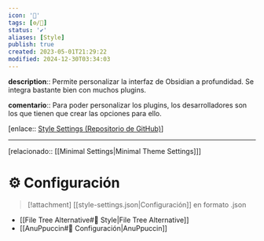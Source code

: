```yaml
---
icon: '💄'
tags: [⚙️/🔌]
status: '✔️'
aliases: [Style]
publish: true
created: 2023-05-01T21:29:22
modified: 2024-12-30T03:34:03
---
```


**description**:: Permite personalizar la interfaz de Obsidian a profundidad. Se integra bastante bien con muchos plugins.

**comentario**:: Para poder personalizar los plugins, los desarrolladores son los que tienen que crear las opciones para ello.

[enlace:: [Style Settings (Repositorio de GitHub)](https://github.com/mgmeyers/obsidian-style-settings)]  

----

[relacionado:: [[Minimal Settings|Minimal Theme Settings]]]

# ⚙️ Configuración

> [!attachment] [[style-settings.json|Configuración]] en formato .json

- [[File Tree Alternative#💄 Style|File Tree Alternative]]
- [[AnuPpuccin#💄 Configuración|AnuPpuccin]]
